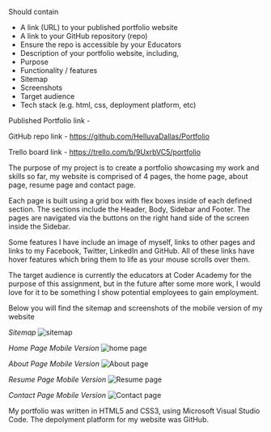 Should contain

- A link (URL) to your published portfolio website
- A link to your GitHub repository (repo)
- Ensure the repo is accessible by your Educators
- Description of your portfolio website, including,
- Purpose
- Functionality / features
- Sitemap
- Screenshots
- Target audience
- Tech stack (e.g. html, css, deployment platform, etc)

Published Portfolio link - 

GitHub repo link - https://github.com/HelluvaDallas/Portfolio

Trello board link - https://trello.com/b/9UxrbVC5/portfolio

The purpose of my project is to create a portfolio showcasing my work and skills so far, my website is comprised of 4 pages, the home page, about page, resume page and contact page.

Each page is built using a grid box with flex boxes inside of each defined section. The sections include the Header, Body, Sidebar and Footer. The pages are navigated via the buttons on the right hand side of the screen inside the Sidebar.

Some features I have include an image of myself, links to other pages and links to my Facebook, Twitter, LinkedIn and GitHub. All of these links have hover features which bring them to life as your mouse scrolls over them.

The target audience is currently the educators at Coder Academy for the purpose of this assignment, but in the future after some more work, I would love for it to be something I show potential employees to gain employment.

Below you will find the sitemap and screenshots of the mobile version of my website

*Sitemap*
![sitemap](flowchart.png)

*Home Page Mobile Version*
![home page](0home.png)

*About Page Mobile Version*
![About page](0about.png)

*Resume Page Mobile Version*
![Resume page](0resume.png)

*Contact Page Mobile Version*
![Contact page](0contact.png)

My portfolio was written in HTML5 and CSS3, using Microsoft Visual Studio Code. The depolyment platform for my website was GitHub.